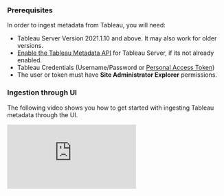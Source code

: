 ### Prerequisites

In order to ingest metadata from Tableau, you will need:

- Tableau Server Version 2021.1.10 and above. It may also work for older versions.
- [Enable the Tableau Metadata API](https://help.tableau.com/current/api/metadata_api/en-us/docs/meta_api_start.html#enable-the-tableau-metadata-api-for-tableau-server) for Tableau Server, if its not already enabled.
- Tableau Credentials (Username/Password or [Personal Access Token](https://help.tableau.com/current/pro/desktop/en-us/useracct.htm#create-and-revoke-personal-access-tokens))
- The user or token must have **Site Administrator Explorer** permissions.

### Ingestion through UI

The following video shows you how to get started with ingesting Tableau metadata through the UI.

<div
  style={{
    position: "relative",
    paddingBottom: "57.692307692307686%",
    height: 0
  }}
>
  <iframe
    src="https://www.loom.com/embed/ef521c4e66564614a6ddde35dc3840f8"
    frameBorder={0}
    webkitallowfullscreen=""
    mozallowfullscreen=""
    allowFullScreen=""
    style={{
      position: "absolute",
      top: 0,
      left: 0,
      width: "100%",
      height: "100%"
    }}
  />
</div>

### Integration Details

This plugin extracts Sheets, Dashboards, Embedded and Published Data sources metadata within Workbooks in a given project
on a Tableau site. Tableau's GraphQL interface is used to extract metadata information. Queries used to extract metadata are located
in `metadata-ingestion/src/datahub/ingestion/source/tableau_common.py`

#### Concept Mapping

This ingestion source maps the following Source System Concepts to DataHub Concepts:

| Source Concept              | DataHub Concept                                               | Notes                             |
| --------------------------- | ------------------------------------------------------------- | --------------------------------- |
| `"Tableau"`                 | [Data Platform](../../metamodel/entities/dataPlatform.md)     |  
| Project                 | [Container](../../metamodel/entities/container.md)      | SubType `"Project"`              |
| Embedded DataSource         | [Dataset](../../metamodel/entities/dataset.md)                | SubType `"Embedded Data Source"`  |
| Published DataSource        | [Dataset](../../metamodel/entities/dataset.md)                | SubType `"Published Data Source"` |
| Custom SQL Table            | [Dataset](../../metamodel/entities/dataset.md)                | SubTypes `"View"`, `"Custom SQL"` |
| Embedded or External Tables | [Dataset](../../metamodel/entities/dataset.md)                |                                   |
| Sheet                       | [Chart](../../metamodel/entities/chart.md)                    |                                   |
| Dashboard                   | [Dashboard](../../metamodel/entities/dashboard.md)            |                                   |
| User                        | [User (a.k.a CorpUser)](../../metamodel/entities/corpuser.md) | Optionally Extracted              |
| Workbook                    | [Container](../../metamodel/entities/container.md)            | SubType `"Workbook"`              |
| Tag                         | [Tag](../../metamodel/entities/tag.md)                        | Optionally Extracted              |
| Permissions (Groups)        | [Role](../../metamodel/entities/role)                         | Optionally Extracted              |

#### Lineage

Lineage is emitted as received from Tableau's metadata API for

- Sheets contained within a Dashboard
- Embedded or Published Data Sources depended on by a Sheet
- Published Data Sources upstream to Embedded datasource
- Tables upstream to Embedded or Published Data Source
- Custom SQL datasources upstream to Embedded or Published Data Source
- Tables upstream to Custom SQL Data Source

#### Access Roles

The ingestion can be configured to ingest Tableau permissions as access roles. This enables users to request access to Tableau assets from Datahub.
The Tableau group permissions are fetched from the Tableau API, optionally transformed to your needs, and then added as roles to the Tableau asset in Datahub. Currently, this is only available for Workbooks.

The configuration in the recipe could look something like this:
```
source:
  type: tableau
  config:
    connect_uri: https://tableau.example.com

    access_role_ingestion:
      enable_workbooks: True
      role_prefix: "AR-Tableau-"
      group_substring_start: 29
      role_description: "IAM role required to access this Tableau asset."
      displayed_capabilities: ["Read", "Write", "Delete"]
      request_url: "https://iam.example.com/accessRequest?role=$ROLE_NAME"
      group_name_pattern:
        allow: [ "^.*_Consumer$" ]

    username: "${TABLEAU_USER}"
    password: "${TABLEAU_PASSWORD}"

sink:
  type: "datahub-rest"
  config:
    server: "http://localhost:8080"
```
Assuming you have groups in Tableau with names like `AB_XY00-Tableau-Access_A_123_PROJECT_XY_Consumer` or `AB_XY00-Tableau-Access_A_123_PROJECT_XY_Analyst` and corresponding IAM roles like `AR-Tableau-PROJECT_XY_Consumer` or `AR-Tableau-PROJECT_XY_Analyst`.
With the above ingestion config, we would filter for the consumer roles and transform the group name in Tableau to the corresponding IAM role that is used in the request link to request access to the asset.
You can find more information about the specific fields in the config details below.

#### Caveats

- Tableau metadata API might return incorrect schema name for tables for some databases, leading to incorrect metadata in DataHub. This source attempts to extract correct schema from databaseTable's fully qualified name, wherever possible. Read [Using the databaseTable object in query](https://help.tableau.com/current/api/metadata_api/en-us/docs/meta_api_model.html#schema_attribute) for caveats in using schema attribute.

### Troubleshooting

### Why are only some workbooks/custom SQLs/published datasources ingested from the specified project?

This may happen when the Tableau API returns NODE_LIMIT_EXCEEDED error in response to metadata query and returns partial results with message "Showing partial results. , The request exceeded the ‘n’ node limit. Use pagination, additional filtering, or both in the query to adjust results." To resolve this, consider

- reducing the page size using the `page_size` config param in datahub recipe (Defaults to 10).
- increasing tableau configuration [metadata query node limit](https://help.tableau.com/current/server/en-us/cli_configuration-set_tsm.htm#metadata_nodelimit) to higher value.

### `PERMISSIONS_MODE_SWITCHED` error in ingestion report 
This error occurs if the Tableau site is using external assets. For more detail, refer to the Tableau documentation [Manage Permissions for External Assets](https://help.tableau.com/current/online/en-us/dm_perms_assets.htm).

Follow the below steps to enable the derived permissions:

1.  Sign in to Tableau Cloud or Tableau Server as an admin.
2.  From the left navigation pane, click Settings.
3.  On the General tab, under Automatic Access to Metadata about Databases and Tables, select the `Automatically grant authorized users access to metadata about databases and tables` check box.
